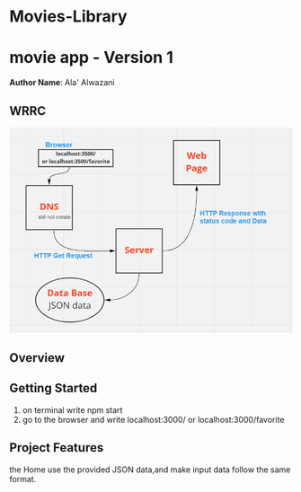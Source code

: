 # Movies-Library

# movie app - Version 1

**Author Name**: Ala' Alwazani

## WRRC
![WRRC Image](./images/task11.PNG)
## Overview

## Getting Started
<!-- What are the steps that a user must take in order to build this app on their own machine and get it running? -->
1. on terminal write npm start
2. go to the browser and write localhost:3000/ or localhost:3000/favorite

## Project Features
<!-- What are the features included in you app -->
the Home  use the provided JSON data,and make input data follow the same format.
